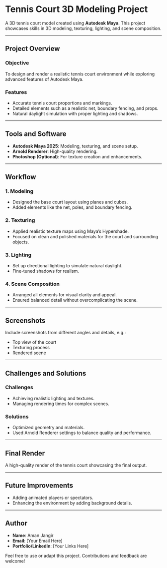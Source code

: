 # Tennis Court 3D Modeling Project

A 3D tennis court model created using **Autodesk Maya**. This project showcases skills in 3D modeling, texturing, lighting, and scene composition.

---

## Project Overview

### Objective
To design and render a realistic tennis court environment while exploring advanced features of Autodesk Maya.

### Features
- Accurate tennis court proportions and markings.
- Detailed elements such as a realistic net, boundary fencing, and props.
- Natural daylight simulation with proper lighting and shadows.

---

## Tools and Software
- **Autodesk Maya 2025**: Modeling, texturing, and scene setup.
- **Arnold Renderer**: High-quality rendering.
- **Photoshop (Optional)**: For texture creation and enhancements.

---

## Workflow

### 1. Modeling
- Designed the base court layout using planes and cubes.
- Added elements like the net, poles, and boundary fencing.

### 2. Texturing
- Applied realistic texture maps using Maya’s Hypershade.
- Focused on clean and polished materials for the court and surrounding objects.

### 3. Lighting
- Set up directional lighting to simulate natural daylight.
- Fine-tuned shadows for realism.

### 4. Scene Composition
- Arranged all elements for visual clarity and appeal.
- Ensured balanced detail without overcomplicating the scene.

---

## Screenshots
Include screenshots from different angles and details, e.g.:
- Top view of the court
- Texturing process
- Rendered scene

---

## Challenges and Solutions

### Challenges
- Achieving realistic lighting and textures.
- Managing rendering times for complex scenes.

### Solutions
- Optimized geometry and materials.
- Used Arnold Renderer settings to balance quality and performance.

---

## Final Render
A high-quality render of the tennis court showcasing the final output.

---

## Future Improvements
- Adding animated players or spectators.
- Enhancing the environment by adding background details.

---

## Author
- **Name**: Aman Jangir
- **Email**: [Your Email Here]
- **Portfolio/LinkedIn**: [Your Links Here]

Feel free to use or adapt this project. Contributions and feedback are welcome!
